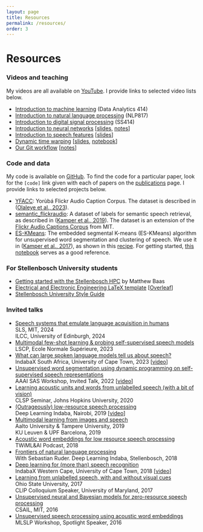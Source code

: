 ```yaml
---
layout: page
title: Resources
permalink: /resources/
order: 3
---
```


# Resources

### Videos and teaching

My videos are all available on [YouTube](https://www.youtube.com/c/HermanKamperML). I provide links to selected video lists below.

- [Introduction to machine learning](https://www.kamperh.com/data414/) (Data Analytics 414)
- [Introduction to natural language processing](https://www.kamperh.com/nlp817/) (NLP817)
- [Introduction to digital signal processing](https://www.kamperh.com/ss414/) (SS414)
- [Introduction to neural networks](https://www.youtube.com/playlist?list=PLmZlBIcArwhMHnIrNu70mlvZOwe6MqWYn)
  [[slides](https://www.kamperh.com/data414/slides/intro_nn-crop.pdf), [notes]({{site.url}}/nlp817/notes/08_nn_notes.pdf)]
- [Introduction to speech features](https://www.youtube.com/playlist?list=PLmZlBIcArwhN8nFJ8VL1jLM2Qe7YCcmAb)
  [[slides]({{site.url}}/slides/speech_features-crop.pdf)]
- [Dynamic time warping](https://www.youtube.com/playlist?list=PLmZlBIcArwhMJoGk5zpiRlkaHUqy5dLzL)
  [[slides]({{site.url}}/slides/dtw-crop.pdf), [notebook](https://github.com/kamperh/lecture_dtw_notebook/blob/main/dtw.ipynb)]
- [Our Git workflow](https://www.youtube.com/playlist?list=PLmZlBIcArwhPFPPZp7br31Kbjt4k0NJD1)
  [[notes]({{site.url}}/notes/git_workflow_notes.pdf)]


### Code and data

My code is available on [GitHub](https://github.com/kamperh). To find the code for a particular paper, look for the `[code]` link given with each of papers on the [publications]({{site.url}}/publications/) page. I provide links to selected projects below.

- [YFACC](https://www.kamperh.com/yfacc): Yorùbá Flickr Audio Caption Corpus. The dataset is described in ([Olaleye et al., 2023](https://arxiv.org/abs/2210.04600)).
- [semantic_flickraudio](https://github.com/kamperh/semantic_flickraudio): A dataset of labels for semantic speech retrieval, as described in ([Kamper et al., 2019](https://arxiv.org/abs/1710.01949)).  The dataset is an extension of the [Flickr Audio Captions Corpus](https://groups.csail.mit.edu/sls/downloads/flickraudio/) from MIT.
- [ES-KMeans](https://github.com/kamperh/eskmeans): The embedded segmental K-means (ES-KMeans) algorithm for unsupervised word segmentation and clustering of speech. We use it in ([Kamper et al., 2017](https://arxiv.org/abs/1703.08135)), as shown in this [recipe](https://github.com/kamperh/bucktsong_eskmeans). For getting started, [this notebook](https://github.com/kamperh/eskmeans/blob/master/examples/eskmeans_example.ipynb) serves as a good reference.


### For Stellenbosch University students

- [Getting started with the Stellenbosch HPC](https://gist.github.com/RF5/eabb93ba85b763746d404afc9626e5d1) by Matthew Baas
- [Electrical and Electronic Engineering LaTeX template](https://github.com/kamperh/stellenbosch_ee_report_template) [[Overleaf](https://www.overleaf.com/latex/templates/stellenbosch-university-electrical-and-electronic-engineering-template/bsppqrfmdpqp)]
- [Stellenbosch University Style Guide](http://www.sun.ac.za/english/Documents/2024/SU_Language_Style_Guide_(Oct%202023).pdf)


### Invited talks

- [Speech systems that emulate language acquisition in humans]({{site.url}}/slides/kamper_mit2024_talk-compressed.pdf)  
  SLS, MIT, 2024  
  ILCC, University of Edinburgh, 2024
- [Multimodal few-shot learning & probing self-supervised speech models]({{site.url}}/slides/kamper_ens2023_talk-compressed.pdf)  
  LSCP, Ecole Normale Supérieure, 2023
- [What can large spoken language models tell us about speech?]({{site.url}}/slides/kamper_indabax2023_talk-compressed.pdf)  
  IndabaX South Africa, University of Cape Town, 2023 [[video](https://youtu.be/g0nTBjBGkGY)]
- [Unsupervised word segmentation using dynamic programming on self-supervised speech representations]({{site.url}}/slides/kamper_aaaisas2022_talk.pdf)  
  AAAI SAS Workshop, Invited Talk, 2022 [[video](https://youtu.be/oA0EMR_cMQY)]
- [Learning acoustic units and words from unlabelled speech (with a bit of vision)]({{site.url}}/slides/kamper_jhuclsp2020_talk.pdf)  
  CLSP Seminar, Johns Hopkins University, 2020
- [(Outrageously) low-resource speech processing]({{site.url}}/slides/kamper_indaba2019_talk.pdf)  
  Deep Learning Indaba, Nairobi, 2019 [[video](https://youtu.be/dTV4mbMJ9yM)]
- [Multimodal learning from images and speech]({{site.url}}/slides/kamper_leuvenupf_talk_2019.pdf)  
  Aalto University & Tampere University, 2019  
  KU Leuven & UPF Barcelona, 2019
- [Acoustic word embeddings for low resource speech processing](https://twimlai.com/twiml-talk-191-acoustic-word-embeddings-for-low-resource-speech-processing-with-herman-kamper/)  
  TWiML&AI Podcast, 2018
- [Frontiers of natural language processing]({{site.url}}/slides/ruder+kamper_indaba2018_talk.pdf)  
  With Sebastian Ruder. Deep Learning Indaba, Stellenbosch, 2018
- [Deep learning for (more than) speech recognition]({{site.url}}/slides/kamper_indabax2018_talk.pdf)  
  IndabaX Western Cape, University of Cape Town, 2018 [[video](https://youtu.be/lvQipmlgDFY)]
- [Learning from unlabelled speech, with and without visual cues]({{site.url}}/slides/kamper_unsup_visionspeech_talk_2017.pdf)  
  Ohio State University, 2017  
  CLIP Colloquium Speaker, University of Maryland, 2017
- [Unsupervised neural and Bayesian models for zero-resource speech processing]({{site.url}}/slides/kamper_mit2016_talk.pdf)  
  CSAIL, MIT, 2016
- [Unsupervised speech processing using acoustic word embeddings]({{site.url}}/slides/kamper_mlslp2016_talk.pdf)  
  MLSLP Workshop, Spotlight Speaker, 2016

